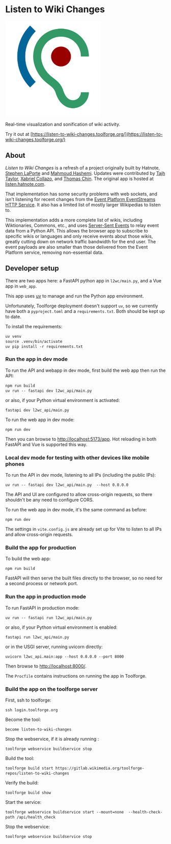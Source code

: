 # Listen to Wiki Changes

<img src="./web_app/public/images/listen-to-wiki-changes-logo.svg" alt="listen to wiki changes logo" width="300px" height="300px" />

Real-time visualization and sonification of wiki activity.

Try it out at [https://listen-to-wiki-changes.toolforge.org/](https://listen-to-wiki-changes.toolforge.org/)

## About

*Listen to Wiki Changes* is a refresh of a project originally built by Hatnote,
[Stephen LaPorte](https://github.com/slaporte) and [Mahmoud Hashemi](https://github.com/mahmoud).
Updates were contributed by
[Tajh Taylor](https://gitlab.wikimedia.org/ttaylor),
[Xabriel Collazo](https://gitlab.wikimedia.org/xcollazo), and
[Thomas Chin](https://gitlab.wikimedia.org/tchin).
The original app is hosted at [listen.hatnote.com](http://listen.hatnote.com).

That implementation has some security problems with web sockets, and isn't listening for recent
changes from the [Event Platform EventStreams HTTP Service](https://wikitech.wikimedia.org/wiki/Event_Platform/EventStreams_HTTP_Service).
It also has a limited list of mostly larger Wikipedias to listen to.

This implementation adds a more complete list of wikis, including Wiktionaries, Commons, etc., and 
uses [Server-Sent Events](https://developer.mozilla.org/en-US/docs/Web/API/Server-sent_events) to relay event
data from a Python API.  This allows the browser app to subscribe to specific wikis or languages and only
receive events about those wikis, greatly cutting down on network traffic bandwidth for the end user. 
The event payloads are also smaller than those delivered from the Event Platform service, removing non-essential data.

## Developer setup

There are two apps here: a FastAPI python app in `l2wc/main.py`, and a Vue app in `web_app`.

This app uses [uv](https://docs.astral.sh/uv/) to manage and run the Python app environment.

Unfortunately, Toolforge deployment doesn't support `uv`, so we currently have both a `pyproject.toml`
and a `requirements.txt`.  Both should be kept up to date.

To install the requirements:

    uv venv
    source .venv/bin/activate
    uv pip install -r requirements.txt

### Run the app in dev mode

To run the API and webapp in dev mode, first build the web app then run the API:

    npm run build
    uv run -- fastapi dev l2wc_api/main.py

or also, if your Python virtual environment is activated:

    fastapi dev l2wc_api/main.py

To run the web app in dev mode: 

    npm run dev

Then you can browse to [http://localhost:5173/app](http://localhost:5173/app). 
Hot reloading in both FastAPI and Vue is supported this way.

### Local dev mode for testing with other devices like mobile phones

To run the API in dev mode, listening to all IPs (including the public IPs):

    uv run -- fastapi dev l2wc_api/main.py  --host 0.0.0.0

The API and UI are configured to allow cross-origin requests, so there shouldn't be any need to configure CORS.

To run the web app in dev mode, it's the same command as before:

    npm run dev

The settings in `vite.config.js` are already set up for Vite to listen to all IPs and allow cross-origin requests.

### Build the app for production

To build the web app:

    npm run build

FastAPI will then serve the built files directly to the browser, so no need for a second process or network port.

### Run the app in production mode

To run FastAPI in production mode:

    uv run -- fastapi run l2wc_api/main.py

or also, if your Python virtual environment is enabled:

    fastapi run l2wc_api/main.py

or in the USGI server, running uvicorn directly:

    uvicorn l2wc_api.main:app --host 0.0.0.0 --port 8000

Then browse to [http://localhost:8000/](http://localhost:8000/). 

The `Procfile` contains instructions on running the app in Toolforge.

### Build the app on the toolforge server

First, ssh to toolforge:

    ssh login.toolforge.org

Become the tool:

    become listen-to-wiki-changes

Stop the webservice, if it is already running :

    toolforge webservice buildservice stop

Build the tool:

    toolforge build start https://gitlab.wikimedia.org/toolforge-repos/listen-to-wiki-changes

Verify the build:

    toolforge build show

Start the service:

    toolforge webservice buildservice start --mount=none  --health-check-path /api/health_check

Stop the webservice:

    toolforge webservice buildservice stop
